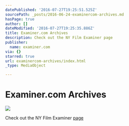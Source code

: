 ```yaml
---
datePublished: '2016-07-27T19:25:51.525Z'
sourcePath: _posts/2016-06-24-examinercom-archives.md
hasPage: true
author: []
dateModified: '2016-07-27T19:25:35.886Z'
title: Examiner.com Archives
description: Check out the NY Film Examiner page
publisher:
  name: examiner.com
via: {}
starred: true
url: examinercom-archives/index.html
_type: MediaObject

---
```

# Examiner.com Archives
![](https://the-grid-user-content.s3-us-west-2.amazonaws.com/df85fcb5-03d7-4a0f-af05-cfcea059e565.jpg)

Check out the NY Film Examiner [page][0]

[0]: http://www.examiner.com/film-in-new-york/marcos-bernal-salas
